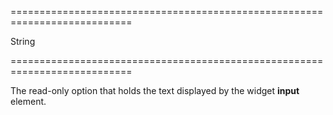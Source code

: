===========================================================================
<!--type-->String<!--/type-->
<!--readonly--><!--/readonly-->
===========================================================================

<!--shortDescription-->
The read-only option that holds the text displayed by the widget **input** element.
<!--/shortDescription-->

<!--fullDescription-->

<!--/fullDescription-->